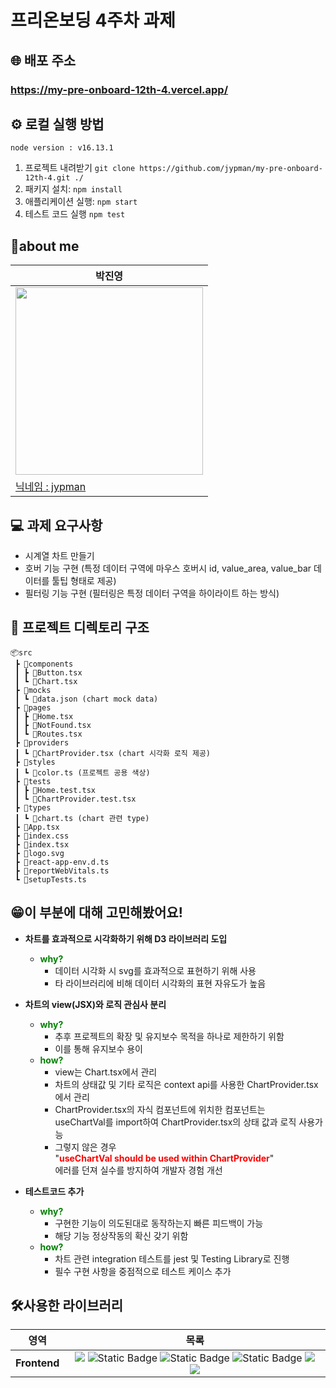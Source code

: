 # 프리온보딩 4주차 과제

## 🌐 배포 주소

### https://my-pre-onboard-12th-4.vercel.app/

## ⚙ 로컬 실행 방법

`node version : v16.13.1`

1. 프로젝트 내려받기 `git clone https://github.com/jypman/my-pre-onboard-12th-4.git ./`
2. 패키지 설치: `npm install`
3. 애플리케이션 실행: `npm start`
4. 테스트 코드 실행 `npm test`

## 🙋‍about me

| 박진영                                                                                         |
| ---------------------------------------------------------------------------------------------- |
| <img src="https://avatars.githubusercontent.com/u/69949824?v=4.png" width="300" height="300"/> |
| [닉네임 : jypman](https://github.com/jypman)                                                   |

## 💻 과제 요구사항

- 시계열 차트 만들기
- 호버 기능 구현 (특정 데이터 구역에 마우스 호버시 id, value_area, value_bar 데이터를 툴팁 형태로 제공)
- 필터링 기능 구현 (필터링은 특정 데이터 구역을 하이라이트 하는 방식)

## 📁 프로젝트 디렉토리 구조

```
📦src
 ┣ 📂components
 ┃ ┣ 📜Button.tsx
 ┃ ┗ 📜Chart.tsx
 ┣ 📂mocks
 ┃ ┗ 📜data.json (chart mock data)
 ┣ 📂pages
 ┃ ┣ 📜Home.tsx
 ┃ ┣ 📜NotFound.tsx
 ┃ ┗ 📜Routes.tsx
 ┣ 📂providers
 ┃ ┗ 📜ChartProvider.tsx (chart 시각화 로직 제공)
 ┣ 📂styles
 ┃ ┗ 📜color.ts (프로젝트 공용 색상)
 ┣ 📂tests
 ┃ ┣ 📜Home.test.tsx
 ┃ ┗ 📜ChartProvider.test.tsx
 ┣ 📂types
 ┃ ┗ 📜chart.ts (chart 관련 type)
 ┣ 📜App.tsx
 ┣ 📜index.css
 ┣ 📜index.tsx
 ┣ 📜logo.svg
 ┣ 📜react-app-env.d.ts
 ┣ 📜reportWebVitals.ts
 ┗ 📜setupTests.ts
```

## 😁이 부분에 대해 고민해봤어요!

- **차트를 효과적으로 시각화하기 위해 D3 라이브러리 도입**

  - <span style="color:green;font-weight:bold">why?</span>
    - 데이터 시각화 시 svg를 효과적으로 표현하기 위해 사용
    - 타 라이브러리에 비해 데이터 시각화의 표현 자유도가 높음

- **차트의 view(JSX)와 로직 관심사 분리**
  - <span style="color:green;font-weight:bold">why?</span>
    - 추후 프로젝트의 확장 및 유지보수 목적을 하나로 제한하기 위함
    - 이를 통해 유지보수 용이
  - <span style="color:green;font-weight:bold">how?</span>
    - view는 Chart.tsx에서 관리
    - 차트의 상태값 및 기타 로직은 context api를 사용한 ChartProvider.tsx에서 관리
    - ChartProvider.tsx의 자식 컴포넌트에 위치한 컴포넌트는 <br/> useChartVal를 import하여 ChartProvider.tsx의 상태 값과 로직 사용가능
    - 그렇지 않은 경우 <br/>"<span style="color:red;font-weight:bold">useChartVal should be used within ChartProvider</span>"<br/> 에러를 던져 실수를 방지하여 개발자 경험 개선
- **테스트코드 추가**
  - <span style="color:green;font-weight:bold">why?</span>
    - 구현한 기능이 의도된대로 동작하는지 빠른 피드백이 가능
    - 해당 기능 정상작동의 확신 갖기 위함
  - <span style="color:green;font-weight:bold">how?</span>
    - 차트 관련 integration 테스트를 jest 및 Testing Library로 진행
    - 필수 구현 사항을 중점적으로 테스트 케이스 추가

## 🛠사용한 라이브러리

<div>

|     영역     |                                                                                                                                                                                                                                                                                                                                                                               목록                                                                                                                                                                                                                                                                                                                                                                                |
| :----------: | :---------------------------------------------------------------------------------------------------------------------------------------------------------------------------------------------------------------------------------------------------------------------------------------------------------------------------------------------------------------------------------------------------------------------------------------------------------------------------------------------------------------------------------------------------------------------------------------------------------------------------------------------------------------------------------------------------------------------------------------------------------------: |
| **Frontend** | <img src="https://img.shields.io/badge/react-61DAFB?style=for-the-badge&logo=react&logoColor=black"> <img alt="Static Badge" src="https://img.shields.io/badge/D3-%23F9A03C?style=for-the-badge&logo=d3dotjs&logoColor=white"> <img alt="Static Badge" src="https://img.shields.io/badge/Jest-%23C21325?style=for-the-badge&logo=Jest&logoColor=white"> <img alt="Static Badge" src="https://img.shields.io/badge/Testing%20Library-%23E33332?style=for-the-badge&logo=Testing%20Library&logoColor=white"> <img src="https://img.shields.io/badge/styledcomponents-DB7093.svg?&style=for-the-badge&logo=styledcomponents&logoColor=white"> <img src="https://img.shields.io/badge/React Router-CA4245.svg?&style=for-the-badge&logo=reactrouter&logoColor=white"> |

</div>
